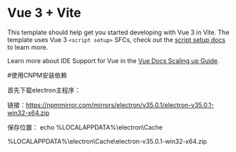 # Vue 3 + Vite

This template should help get you started developing with Vue 3 in Vite. The template uses Vue 3 `<script setup>` SFCs, check out the [script setup docs](https://v3.vuejs.org/api/sfc-script-setup.html#sfc-script-setup) to learn more.

Learn more about IDE Support for Vue in the [Vue Docs Scaling up Guide](https://vuejs.org/guide/scaling-up/tooling.html#ide-support).

#使用CNPM安装依赖





首先下载electron主程序：

链接：https://npmmirror.com/mirrors/electron/v35.0.1/electron-v35.0.1-win32-x64.zip

保存位置：
echo %LOCALAPPDATA%\electron\Cache

%LOCALAPPDATA%\electron\Cache\electron-v35.0.1-win32-x64.zip